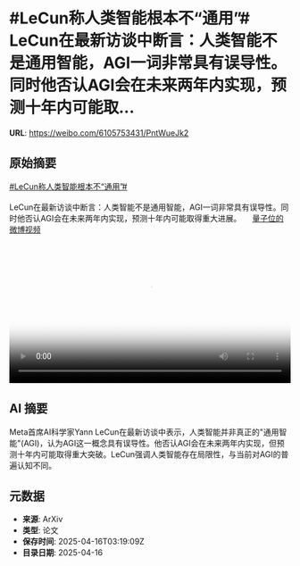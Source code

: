 # #LeCun称人类智能根本不“通用”# LeCun在最新访谈中断言：人类智能不是通用智能，AGI一词非常具有误导性。同时他否认AGI会在未来两年内实现，预测十年内可能取...

**URL**: https://weibo.com/6105753431/PntWueJk2

## 原始摘要

<a href="https://m.weibo.cn/search?containerid=231522type%3D1%26t%3D10%26q%3D%23LeCun%E7%A7%B0%E4%BA%BA%E7%B1%BB%E6%99%BA%E8%83%BD%E6%A0%B9%E6%9C%AC%E4%B8%8D%E2%80%9C%E9%80%9A%E7%94%A8%E2%80%9D%23&amp;extparam=%23LeCun%E7%A7%B0%E4%BA%BA%E7%B1%BB%E6%99%BA%E8%83%BD%E6%A0%B9%E6%9C%AC%E4%B8%8D%E2%80%9C%E9%80%9A%E7%94%A8%E2%80%9D%23" data-hide=""><span class="surl-text">#LeCun称人类智能根本不“通用”#</span></a> <br><br>LeCun在最新访谈中断言：人类智能不是通用智能，AGI一词非常具有误导性。同时他否认AGI会在未来两年内实现，预测十年内可能取得重大进展。 <a href="https://video.weibo.com/show?fid=1034:5155747273572387" data-hide=""><span class="url-icon"><img style="width: 1rem;height: 1rem" src="https://h5.sinaimg.cn/upload/2015/09/25/3/timeline_card_small_video_default.png" referrerpolicy="no-referrer"></span><span class="surl-text">量子位的微博视频</span></a> <br clear="both"><div style="clear: both"></div><video controls="controls" poster="https://tvax4.sinaimg.cn/orj480/006Fd7o3ly1i0hmkl4ffkj30u01hcjta.jpg" style="width: 100%"><source src="https://f.video.weibocdn.com/o0/46CvXVfalx08nuGnzkV201041200pz930E010.mp4?label=mp4_720p&amp;template=720x1280.24.0&amp;ori=0&amp;ps=1CwnkDw1GXwCQx&amp;Expires=1744777094&amp;ssig=eLkavxJie8&amp;KID=unistore,video"><source src="https://f.video.weibocdn.com/o0/0j3qMbgVlx08nuGlKveM01041200f8UA0E010.mp4?label=mp4_hd&amp;template=540x960.24.0&amp;ori=0&amp;ps=1CwnkDw1GXwCQx&amp;Expires=1744777094&amp;ssig=rM%2B%2B8aJ6k4&amp;KID=unistore,video"><source src="https://f.video.weibocdn.com/o0/Kvturl25lx08nuGlk8mA010412008pkK0E010.mp4?label=mp4_ld&amp;template=360x640.24.0&amp;ori=0&amp;ps=1CwnkDw1GXwCQx&amp;Expires=1744777094&amp;ssig=eHkxRkRoQA&amp;KID=unistore,video"><p>视频无法显示，请前往<a href="https://video.weibo.com/show?fid=1034%3A5155747273572387" target="_blank" rel="noopener noreferrer">微博视频</a>观看。</p></video>

## AI 摘要

Meta首席AI科学家Yann LeCun在最新访谈中表示，人类智能并非真正的"通用智能"(AGI)，认为AGI这一概念具有误导性。他否认AGI会在未来两年内实现，但预测十年内可能取得重大突破。LeCun强调人类智能存在局限性，与当前对AGI的普遍认知不同。

## 元数据

- **来源**: ArXiv
- **类型**: 论文
- **保存时间**: 2025-04-16T03:19:09Z
- **目录日期**: 2025-04-16
